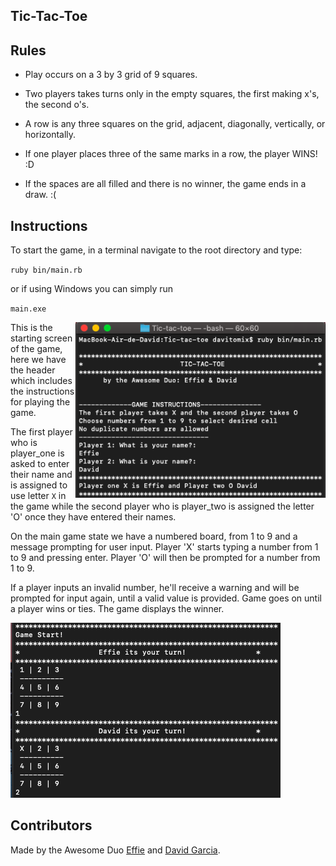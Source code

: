 ## Tic-Tac-Toe

## Rules

- Play occurs on a 3 by 3 grid of 9 squares.

- Two players takes turns only in the empty squares, the first making x's, the second o's.

- A row is any three squares on the grid, adjacent, diagonally, vertically, or horizontally.

- If one player places three of the same marks in a row, the player WINS! :D

- If the spaces are all filled and there is no winner, the game ends in a draw. :( 

## Instructions

To start the game, in a terminal navigate to the root directory and type:

`ruby bin/main.rb`

or if using Windows you can simply run

`main.exe`

<img  align="right" width="400" src="img/1.png">

This is the starting screen of the game, here we have the header which includes the instructions for playing the game.

The first player who is player_one is asked to enter their name and is assigned to use letter `X` in the game while the second player who is player_two is assigned the letter 'O' once they have entered their names. 


On the main game state we have a numbered board, from 1 to 9 and a message prompting for user input. Player 'X' starts typing a number from 1 to 9 and pressing enter. Player 'O' will then be prompted for a number from 1 to 9. 

If a player inputs an invalid number, he'll receive a warning and will be prompted for input again, until a valid value is provided. Game goes on until a player wins or ties. 
The game displays the winner.

<img src="img/2.png">

## Contributors
Made by the Awesome Duo [Effie](https://github.com/ampaire) and [David Garcia](https://github.com/davitomix).